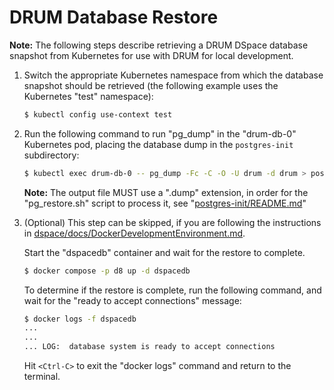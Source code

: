 # DRUM Database Restore

**Note:** The following steps describe retrieving a DRUM DSpace database
snapshot from Kubernetes for use with DRUM for local development.

1) Switch the appropriate Kubernetes namespace from which the database snapshot
   should be retrieved (the following example uses the Kubernetes "test"
   namespace):

   ```bash
   $ kubectl config use-context test
   ```

2) Run the following command to run "pg_dump" in the "drum-db-0" Kubernetes pod,
   placing the database dump in the `postgres-init` subdirectory:

    ```bash
    $ kubectl exec drum-db-0 -- pg_dump -Fc -C -O -U drum -d drum > postgres-init/drum-db.dump
    ```

    **Note:** The output file MUST use a ".dump" extension, in order for the
   "pg_restore.sh" script to process it, see
   "[postgres-init/README.md](../../postgres-init/README.md)"

3) (Optional) This step can be skipped, if you are following the instructions in
   [dspace/docs/DockerDevelopmentEnvironment.md](DockerDevelopmentEnvironment.md).

   Start the "dspacedb" container and wait for the restore to complete.

    ```bash
    $ docker compose -p d8 up -d dspacedb
    ```

    To determine if the restore is complete, run the following command, and wait
    for the "ready to accept connections" message:

    ```bash
    $ docker logs -f dspacedb
    ...
    ...
    ... LOG:  database system is ready to accept connections
    ```

    Hit `<Ctrl-C>` to exit the "docker logs" command and return to the terminal.
